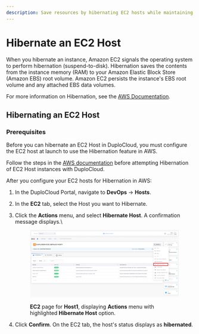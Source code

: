 ```yaml
---
description: Save resources by hibernating EC2 hosts while maintaining persistence
---
```


# Hibernate an EC2 Host

When you hibernate an instance, Amazon EC2 signals the operating system to perform hibernation (suspend-to-disk). Hibernation saves the contents from the instance memory (RAM) to your Amazon Elastic Block Store (Amazon EBS) root volume. Amazon EC2 persists the instance's EBS root volume and any attached EBS data volumes.

For more information on Hibernation, see the [AWS Documentation](https://docs.aws.amazon.com/AWSEC2/latest/UserGuide/Hibernate.html).

## Hibernating an EC2 Host

### Prerequisites

Before you can hibernate an EC2 Host in DuploCloud, you must configure the EC2 host at launch to use the Hibernation feature in AWS.&#x20;

Follow the steps in the [AWS documentation](https://docs.aws.amazon.com/AWSEC2/latest/UserGuide/hibernating-instances.html) before attempting Hibernation of EC2 Host instances with DuploCloud.

After you configure your EC2 hosts for Hibernation in AWS:

1. In the DuploCloud Portal, navigate to **DevOps** -> **Hosts**.
2. In the **EC2** tab, select the Host you want to Hibernate.
3.  Click the **Actions** menu, and select **Hibernate Host**. A confirmation message displays.\


    <figure><img src="../../../.gitbook/assets/H1.png" alt=""><figcaption><p><strong>EC2</strong> page for <strong>Host1</strong>, displaying <strong>Actions</strong> menu with highlighted <strong>Hibernate Host</strong> option.</p></figcaption></figure>


4. Click **Confirm**. On the EC2 tab, the host's status displays as **hibernated**.

